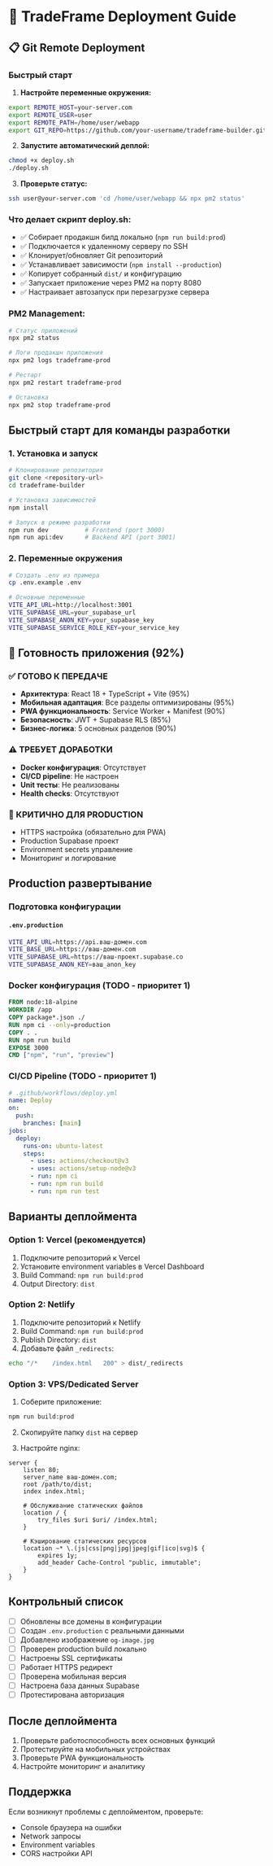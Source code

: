 # 🚀 TradeFrame Deployment Guide

## 📋 Git Remote Deployment

### Быстрый старт

1. **Настройте переменные окружения:**
```bash
export REMOTE_HOST=your-server.com
export REMOTE_USER=user
export REMOTE_PATH=/home/user/webapp
export GIT_REPO=https://github.com/your-username/tradeframe-builder.git
```

2. **Запустите автоматический деплой:**
```bash
chmod +x deploy.sh
./deploy.sh
```

3. **Проверьте статус:**
```bash
ssh user@your-server.com 'cd /home/user/webapp && npx pm2 status'
```

### Что делает скрипт deploy.sh:
- ✅ Собирает продакшн билд локально (`npm run build:prod`)
- ✅ Подключается к удаленному серверу по SSH
- ✅ Клонирует/обновляет Git репозиторий
- ✅ Устанавливает зависимости (`npm install --production`)
- ✅ Копирует собранный `dist/` и конфигурацию
- ✅ Запускает приложение через PM2 на порту 8080
- ✅ Настраивает автозапуск при перезагрузке сервера

### PM2 Management:
```bash
# Статус приложений
npx pm2 status

# Логи продакшн приложения
npx pm2 logs tradeframe-prod

# Рестарт
npx pm2 restart tradeframe-prod

# Остановка
npx pm2 stop tradeframe-prod
```

## Быстрый старт для команды разработки

### 1. Установка и запуск
```bash
# Клонирование репозитория
git clone <repository-url>
cd tradeframe-builder

# Установка зависимостей
npm install

# Запуск в режиме разработки
npm run dev          # Frontend (port 3000)
npm run api:dev      # Backend API (port 3001)
```

### 2. Переменные окружения
```bash
# Создать .env из примера
cp .env.example .env

# Основные переменные
VITE_API_URL=http://localhost:3001
VITE_SUPABASE_URL=your_supabase_url
VITE_SUPABASE_ANON_KEY=your_supabase_key
VITE_SUPABASE_SERVICE_ROLE_KEY=your_service_key
```

## 🎯 Готовность приложения (92%)

### ✅ ГОТОВО К ПЕРЕДАЧЕ
- **Архитектура**: React 18 + TypeScript + Vite (95%)
- **Мобильная адаптация**: Все разделы оптимизированы (95%)
- **PWA функциональность**: Service Worker + Manifest (90%)
- **Безопасность**: JWT + Supabase RLS (85%)
- **Бизнес-логика**: 5 основных разделов (90%)

### ⚠️ ТРЕБУЕТ ДОРАБОТКИ
- **Docker конфигурация**: Отсутствует
- **CI/CD pipeline**: Не настроен
- **Unit тесты**: Не реализованы
- **Health checks**: Отсутствуют

### 🚨 КРИТИЧНО ДЛЯ PRODUCTION
- HTTPS настройка (обязательно для PWA)
- Production Supabase проект
- Environment secrets управление
- Мониторинг и логирование

## Production развертывание

### Подготовка конфигурации
#### `.env.production`
```bash
VITE_API_URL=https://api.ваш-домен.com
VITE_BASE_URL=https://ваш-домен.com
VITE_SUPABASE_URL=https://ваш-проект.supabase.co
VITE_SUPABASE_ANON_KEY=ваш_anon_key
```

### Docker конфигурация (TODO - приоритет 1)
```dockerfile
FROM node:18-alpine
WORKDIR /app
COPY package*.json ./
RUN npm ci --only=production
COPY . .
RUN npm run build
EXPOSE 3000
CMD ["npm", "run", "preview"]
```

### CI/CD Pipeline (TODO - приоритет 1)
```yaml
# .github/workflows/deploy.yml
name: Deploy
on:
  push:
    branches: [main]
jobs:
  deploy:
    runs-on: ubuntu-latest
    steps:
      - uses: actions/checkout@v3
      - uses: actions/setup-node@v3
      - run: npm ci
      - run: npm run build
      - run: npm run test
```

## Варианты деплоймента

### Option 1: Vercel (рекомендуется)

1. Подключите репозиторий к Vercel
2. Установите environment variables в Vercel Dashboard
3. Build Command: `npm run build:prod`
4. Output Directory: `dist`

### Option 2: Netlify

1. Подключите репозиторий к Netlify
2. Build Command: `npm run build:prod`
3. Publish Directory: `dist`
4. Добавьте файл `_redirects`:

```bash
echo "/*    /index.html   200" > dist/_redirects
```

### Option 3: VPS/Dedicated Server

1. Соберите приложение:
```bash
npm run build:prod
```

2. Скопируйте папку `dist` на сервер

3. Настройте nginx:
```nginx
server {
    listen 80;
    server_name ваш-домен.com;
    root /path/to/dist;
    index index.html;

    # Обслуживание статических файлов
    location / {
        try_files $uri $uri/ /index.html;
    }

    # Кэширование статических ресурсов
    location ~* \.(js|css|png|jpg|jpeg|gif|ico|svg)$ {
        expires 1y;
        add_header Cache-Control "public, immutable";
    }
}
```

## Контрольный список

- [ ] Обновлены все домены в конфигурации
- [ ] Создан `.env.production` с реальными данными
- [ ] Добавлено изображение `og-image.jpg`
- [ ] Проверен production build локально
- [ ] Настроены SSL сертификаты
- [ ] Работает HTTPS редирект
- [ ] Проверена мобильная версия
- [ ] Настроена база данных Supabase
- [ ] Протестирована авторизация

## После деплоймента

1. Проверьте работоспособность всех основных функций
2. Протестируйте на мобильных устройствах
3. Проверьте PWA функциональность
4. Настройте мониторинг и аналитику

## Поддержка

Если возникнут проблемы с деплойментом, проверьте:
- Console браузера на ошибки
- Network запросы
- Environment variables
- CORS настройки API